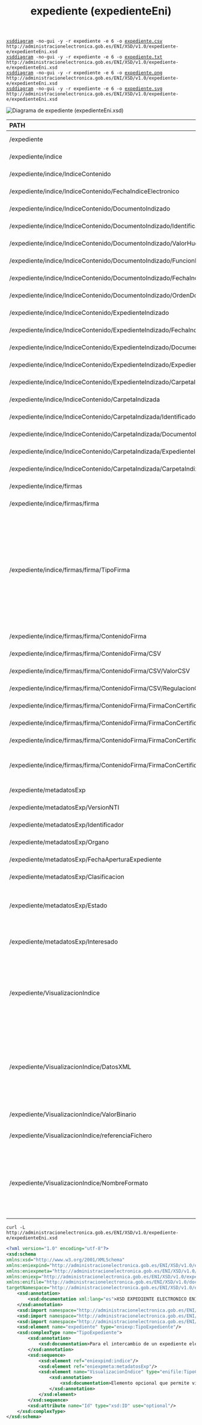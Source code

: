 ﻿---
title: expediente (expedienteEni)
summary: "Fuente: [administracionelectronica.gob.es/ENI/XSD/v1.0/expediente-e/expedienteEni.xsd](http://administracionelectronica.gob.es/ENI/XSD/v1.0/expediente-e/expedienteEni.xsd)"
---

<div class="widthscroll" id="expediente">
<pre><code><a href="http://regis.cosnier.free.fr/?page=XSDDiagram">xsddiagram</a> -no-gui -y -r expediente -e 6 -o <a href="expedienteEni/expediente.csv">expediente.csv</a> http://administracionelectronica.gob.es/ENI/XSD/v1.0/expediente-e/expedienteEni.xsd
<a href="http://regis.cosnier.free.fr/?page=XSDDiagram">xsddiagram</a> -no-gui -y -r expediente -e 6 -o <a href="expedienteEni/expediente.txt">expediente.txt</a> http://administracionelectronica.gob.es/ENI/XSD/v1.0/expediente-e/expedienteEni.xsd
<a href="http://regis.cosnier.free.fr/?page=XSDDiagram">xsddiagram</a> -no-gui -y -r expediente -e 6 -o <a href="expedienteEni/expediente.png">expediente.png</a> http://administracionelectronica.gob.es/ENI/XSD/v1.0/expediente-e/expedienteEni.xsd
<a href="http://regis.cosnier.free.fr/?page=XSDDiagram">xsddiagram</a> -no-gui -y -r expediente -e 6 -o <a href="expedienteEni/expediente.svg">expediente.svg</a> http://administracionelectronica.gob.es/ENI/XSD/v1.0/expediente-e/expedienteEni.xsd
</code></pre>
</div>

![Diagrama de expediente (expedienteEni.xsd)](expedienteEni/expediente.png)

| PATH | NAME | TYPE | NAMESPACE | COMMENT |
|:----|:----|:----|:----|:----|
| /expediente | expediente | element | http://administracionelectronica.gob.es/ENI/XSD/v1.0/expediente-e |  |
| /expediente/indice | indice | element | http://administracionelectronica.gob.es/ENI/XSD/v1.0/expediente-e |  |
| /expediente/indice/IndiceContenido | IndiceContenido | element | http://administracionelectronica.gob.es/ENI/XSD/v1.0/expediente-e |  |
| /expediente/indice/IndiceContenido/FechaIndiceElectronico | FechaIndiceElectronico | element | http://administracionelectronica.gob.es/ENI/XSD/v1.0/expediente-e |  |
| /expediente/indice/IndiceContenido/DocumentoIndizado | DocumentoIndizado | element | http://administracionelectronica.gob.es/ENI/XSD/v1.0/expediente-e |  |
| /expediente/indice/IndiceContenido/DocumentoIndizado/IdentificadorDocumento | IdentificadorDocumento | element | http://administracionelectronica.gob.es/ENI/XSD/v1.0/expediente-e |  |
| /expediente/indice/IndiceContenido/DocumentoIndizado/ValorHuella | ValorHuella | element | http://administracionelectronica.gob.es/ENI/XSD/v1.0/expediente-e |  |
| /expediente/indice/IndiceContenido/DocumentoIndizado/FuncionResumen | FuncionResumen | element | http://administracionelectronica.gob.es/ENI/XSD/v1.0/expediente-e |  |
| /expediente/indice/IndiceContenido/DocumentoIndizado/FechaIncorporacionExpediente | FechaIncorporacionExpediente | element | http://administracionelectronica.gob.es/ENI/XSD/v1.0/expediente-e |  |
| /expediente/indice/IndiceContenido/DocumentoIndizado/OrdenDocumentoExpediente | OrdenDocumentoExpediente | element | http://administracionelectronica.gob.es/ENI/XSD/v1.0/expediente-e |  |
| /expediente/indice/IndiceContenido/ExpedienteIndizado | ExpedienteIndizado | element | http://administracionelectronica.gob.es/ENI/XSD/v1.0/expediente-e |  |
| /expediente/indice/IndiceContenido/ExpedienteIndizado/FechaIndiceElectronico | FechaIndiceElectronico | element | http://administracionelectronica.gob.es/ENI/XSD/v1.0/expediente-e |  |
| /expediente/indice/IndiceContenido/ExpedienteIndizado/DocumentoIndizado | DocumentoIndizado | element | http://administracionelectronica.gob.es/ENI/XSD/v1.0/expediente-e |  |
| /expediente/indice/IndiceContenido/ExpedienteIndizado/ExpedienteIndizado | ExpedienteIndizado | element | http://administracionelectronica.gob.es/ENI/XSD/v1.0/expediente-e |  |
| /expediente/indice/IndiceContenido/ExpedienteIndizado/CarpetaIndizada | CarpetaIndizada | element | http://administracionelectronica.gob.es/ENI/XSD/v1.0/expediente-e |  |
| /expediente/indice/IndiceContenido/CarpetaIndizada | CarpetaIndizada | element | http://administracionelectronica.gob.es/ENI/XSD/v1.0/expediente-e |  |
| /expediente/indice/IndiceContenido/CarpetaIndizada/IdentificadorCarpeta | IdentificadorCarpeta | element | http://administracionelectronica.gob.es/ENI/XSD/v1.0/expediente-e |  |
| /expediente/indice/IndiceContenido/CarpetaIndizada/DocumentoIndizado | DocumentoIndizado | element | http://administracionelectronica.gob.es/ENI/XSD/v1.0/expediente-e |  |
| /expediente/indice/IndiceContenido/CarpetaIndizada/ExpedienteIndizado | ExpedienteIndizado | element | http://administracionelectronica.gob.es/ENI/XSD/v1.0/expediente-e |  |
| /expediente/indice/IndiceContenido/CarpetaIndizada/CarpetaIndizada | CarpetaIndizada | element | http://administracionelectronica.gob.es/ENI/XSD/v1.0/expediente-e |  |
| /expediente/indice/firmas | firmas | element | http://administracionelectronica.gob.es/ENI/XSD/v1.0/expediente-e |  |
| /expediente/indice/firmas/firma | firma | element | http://administracionelectronica.gob.es/ENI/XSD/v1.0/expediente-e |  |
| /expediente/indice/firmas/firma/TipoFirma | TipoFirma | element | http://administracionelectronica.gob.es/ENI/XSD/v1.0/expediente-e | - TF01 - CSV. - TF02 - XAdES internally detached signature. - TF03 - XAdES enveloped signature. - TF04 - CAdES detached/explicit signature. - TF05 - CAdES attached/implicit signature. - TF06 - PAdES. |
| /expediente/indice/firmas/firma/ContenidoFirma | ContenidoFirma | element | http://administracionelectronica.gob.es/ENI/XSD/v1.0/expediente-e |  |
| /expediente/indice/firmas/firma/ContenidoFirma/CSV | CSV | element | http://administracionelectronica.gob.es/ENI/XSD/v1.0/expediente-e |  |
| /expediente/indice/firmas/firma/ContenidoFirma/CSV/ValorCSV | ValorCSV | element | http://administracionelectronica.gob.es/ENI/XSD/v1.0/expediente-e |  |
| /expediente/indice/firmas/firma/ContenidoFirma/CSV/RegulacionGeneracionCSV | RegulacionGeneracionCSV | element | http://administracionelectronica.gob.es/ENI/XSD/v1.0/expediente-e |  |
| /expediente/indice/firmas/firma/ContenidoFirma/FirmaConCertificado | FirmaConCertificado | element | http://administracionelectronica.gob.es/ENI/XSD/v1.0/expediente-e |  |
| /expediente/indice/firmas/firma/ContenidoFirma/FirmaConCertificado/FirmaBase64 | FirmaBase64 | element | http://administracionelectronica.gob.es/ENI/XSD/v1.0/expediente-e |  |
| /expediente/indice/firmas/firma/ContenidoFirma/FirmaConCertificado/Signature | Signature | element | http://administracionelectronica.gob.es/ENI/XSD/v1.0/expediente-e |  |
| /expediente/indice/firmas/firma/ContenidoFirma/FirmaConCertificado/ReferenciaFirma | ReferenciaFirma | element | http://administracionelectronica.gob.es/ENI/XSD/v1.0/expediente-e | Referencia interna al fichero que incluye la firma. |
| /expediente/metadatosExp | metadatosExp | element | http://administracionelectronica.gob.es/ENI/XSD/v1.0/expediente-e |  |
| /expediente/metadatosExp/VersionNTI | VersionNTI | element | http://administracionelectronica.gob.es/ENI/XSD/v1.0/expediente-e |  |
| /expediente/metadatosExp/Identificador | Identificador | element | http://administracionelectronica.gob.es/ENI/XSD/v1.0/expediente-e |  |
| /expediente/metadatosExp/Organo | Organo | element | http://administracionelectronica.gob.es/ENI/XSD/v1.0/expediente-e |  |
| /expediente/metadatosExp/FechaAperturaExpediente | FechaAperturaExpediente | element | http://administracionelectronica.gob.es/ENI/XSD/v1.0/expediente-e |  |
| /expediente/metadatosExp/Clasificacion | Clasificacion | element | http://administracionelectronica.gob.es/ENI/XSD/v1.0/expediente-e |  |
| /expediente/metadatosExp/Estado | Estado | element | http://administracionelectronica.gob.es/ENI/XSD/v1.0/expediente-e | - E01 - Abierto. - E02 - Cerrado. - E03 - Índice para remisión cerrado. |
| /expediente/metadatosExp/Interesado | Interesado | element | http://administracionelectronica.gob.es/ENI/XSD/v1.0/expediente-e | Obligatorio cumplimentar si existe un interesado. |
| /expediente/VisualizacionIndice | VisualizacionIndice | element | http://administracionelectronica.gob.es/ENI/XSD/v1.0/expediente-e | Elemento opcional que permite visualizar el contenido completo del expediente (contenido del índice). |
| /expediente/VisualizacionIndice/DatosXML | DatosXML | element | http://administracionelectronica.gob.es/ENI/XSD/v1.0/expediente-e | Contenido en formato XML. En caso de datos XML cuya codificación difiera de la de esta estructura raíz se incluirá una cláusula CDATA. |
| /expediente/VisualizacionIndice/ValorBinario | ValorBinario | element | http://administracionelectronica.gob.es/ENI/XSD/v1.0/expediente-e | Contenido en base64. |
| /expediente/VisualizacionIndice/referenciaFichero | referenciaFichero | element | http://administracionelectronica.gob.es/ENI/XSD/v1.0/expediente-e | Referencia interna al fichero de contenido. |
| /expediente/VisualizacionIndice/NombreFormato | NombreFormato | element | http://administracionelectronica.gob.es/ENI/XSD/v1.0/expediente-e | El formato del fichero de contenido del documento electrónico atenderá a lo establecido en la NTI de Catálogo de estándares. |

```console
curl -L http://administracionelectronica.gob.es/ENI/XSD/v1.0/expediente-e/expedienteEni.xsd
```
```xml
<?xml version="1.0" encoding="utf-8"?>
<xsd:schema 
xmlns:xsd="http://www.w3.org/2001/XMLSchema" 
xmlns:eniexpind="http://administracionelectronica.gob.es/ENI/XSD/v1.0/expediente-e/indice-e" 
xmlns:eniexpmeta="http://administracionelectronica.gob.es/ENI/XSD/v1.0/expediente-e/metadatos" 
xmlns:eniexp="http://administracionelectronica.gob.es/ENI/XSD/v1.0/expediente-e" 
xmlns:enifile="http://administracionelectronica.gob.es/ENI/XSD/v1.0/documento-e/contenido" 
targetNamespace="http://administracionelectronica.gob.es/ENI/XSD/v1.0/expediente-e" elementFormDefault="qualified" attributeFormDefault="unqualified">
	<xsd:annotation>
		<xsd:documentation xml:lang="es">XSD EXPEDIENTE ELECTRONICO ENI (v1.0)</xsd:documentation>
	</xsd:annotation>
	<xsd:import namespace="http://administracionelectronica.gob.es/ENI/XSD/v1.0/expediente-e/indice-e" schemaLocation="http://administracionelectronica.gob.es/ENI/XSD/v1.0/expediente-e/indice-e/IndiceExpedienteEni.xsd"/>
	<xsd:import namespace="http://administracionelectronica.gob.es/ENI/XSD/v1.0/expediente-e/metadatos" schemaLocation="http://administracionelectronica.gob.es/ENI/XSD/v1.0/expediente-e/metadatos/MetadatosExpedienteEni.xsd"/>
	<xsd:import namespace="http://administracionelectronica.gob.es/ENI/XSD/v1.0/documento-e/contenido" schemaLocation="http://administracionelectronica.gob.es/ENI/XSD/v1.0/documento-e/contenido/contenidoDocumentoEni.xsd"/>
	<xsd:element name="expediente" type="eniexp:TipoExpediente"/>
	<xsd:complexType name="TipoExpediente">
		<xsd:annotation>
			<xsd:documentation>Para el intercambio de un expediente electrónico, se envía en primer lugar, el índice del expediente. Posteriormente, se enviarán los documentos que lo componen , uno a uno,  y siguiendo la distribución reflejada en el contenido del Índice.</xsd:documentation>
		</xsd:annotation>
		<xsd:sequence>
			<xsd:element ref="eniexpind:indice"/>
			<xsd:element ref="eniexpmeta:metadatosExp"/>
			<xsd:element name="VisualizacionIndice" type="enifile:TipoContenido" minOccurs="0" maxOccurs="1">
				<xsd:annotation>
					<xsd:documentation>Elemento opcional que permite visualizar el contenido completo del expediente (contenido del índice).</xsd:documentation>
				</xsd:annotation>
			</xsd:element>
		</xsd:sequence>
		<xsd:attribute name="Id" type="xsd:ID" use="optional"/>
	</xsd:complexType>
</xsd:schema>
```